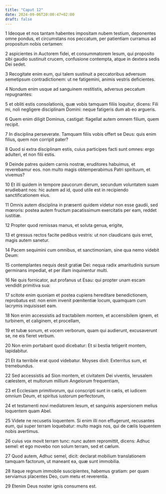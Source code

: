 ```yaml
---
title: "Caput 12"
date: 2024-09-06T20:00:47+02:00
draft: false
---
```



1 Ideoque et nos tantam habentes impositam nubem testium, deponentes omne pondus, et circumstans nos peccatum, per patientiam curramus ad propositum nobis certamen:

2 aspicientes in Auctorem fidei, et consummatorem Iesum, qui proposito sibi gaudio sustinuit crucem, confusione contempta, atque in dextera sedis Dei sedet.

3 Recogitate enim eum, qui talem sustinuit a peccatoribus adversum semetipsum contradictionem: ut ne fatigemini, animis vestris deficientes.

4 Nondum enim usque ad sanguinem restitistis, adversus peccatum repugnantes:

5 et obliti estis consolationis, quæ vobis tamquam filiis loquitur, dicens: Fili mi, noli negligere disciplinam Domini: neque fatigeris dum ab eo argueris.

6 Quem enim diligit Dominus, castigat: flagellat autem omnem filium, quem recipit.

7 In disciplina perseverate. Tamquam filiis vobis offert se Deus: quis enim filius, quem non corripit pater?

8 Quod si extra disciplinam estis, cuius participes facti sunt omnes: ergo adulteri, et non filii estis.

9 Deinde patres quidem carnis nostræ, eruditores habuimus, et reverebamur eos. non multo magis obtemperabimus Patri spirituum, et vivemus?

10 Et illi quidem in tempore paucorum dierum, secundum voluntatem suam erudiebant nos: hic autem ad id, quod utile est in recipiendo sanctificationem eius.

11 Omnis autem disciplina in præsenti quidem videtur non esse gaudii, sed mœroris: postea autem fructum pacatissimum exercitatis per eam, reddet iustitiæ.

12 Propter quod remissas manus, et soluta genua, erigite,

13 et gressus rectos facite pedibus vestris: ut non claudicans quis erret, magis autem sanetur.

14 Pacem sequimini cum omnibus, et sanctimoniam, sine qua nemo videbit Deum:

15 contemplantes nequis desit gratiæ Dei: nequa radix amaritudinis sursum germinans impediat, et per illam inquinentur multi.

16 Ne quis fornicator, aut profanus ut Esau: qui propter unam escam vendidit primitiva sua:

17 scitote enim quoniam et postea cupiens hereditare benedictionem, reprobatus est: non enim invenit pœnitentiæ locum, quamquam cum lacrymis inquisisset eam.

18 Non enim accessistis ad tractabilem montem, et accensibilem ignem, et turbinem, et caliginem, et procellam,

19 et tubæ sonum, et vocem verborum, quam qui audierunt, excusaverunt se, ne eis fieret verbum.

20 Non enim portabant quod dicebatur: Et si bestia tetigerit montem, lapidabitur.

21 Et ita terribile erat quod videbatur. Moyses dixit: Exterritus sum, et tremebundus.

22 Sed accessistis ad Sion montem, et civitatem Dei viventis, Ierusalem cælestem, et multorum millium Angelorum frequentiam,

23 et Ecclesiam primitivorum, qui conscripti sunt in cælis, et iudicem omnium Deum, et spiritus iustorum perfectorum,

24 et testamenti novi mediatorem Iesum, et sanguinis aspersionem melius loquentem quam Abel.

25 Videte ne recusetis loquentem. Si enim illi non effugerunt, recusantes eum, qui super terram loquebatur: multo magis nos, qui de cælis loquentem nobis avertimus.

26 cuius vox movit terram tunc: nunc autem repromittit, dicens: Adhuc semel: et ego movebo non solum terram, sed et cælum.

27 Quod autem, Adhuc semel, dicit: declarat mobilium translationem tamquam factorum, ut maneant ea, quæ sunt immobilia.

28 Itaque regnum immobile suscipientes, habemus gratiam: per quam serviamus placentes Deo, cum metu et reverentia.

29 Etenim Deus noster ignis consumens est.

